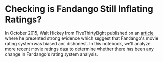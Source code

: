 # Checking is Fandango Still Inflating Ratings?

In October 2015, Walt Hickey from FiveThirtyEight published on an [article](https://fivethirtyeight.com/features/fandango-movies-ratings/) where he presented strong evidence which suggest that Fandango's movie rating system was biased and dishonest. In this notebook, we'll analyze more recent movie ratings data to determine whether there has been any change in Fandango's rating system analysis.